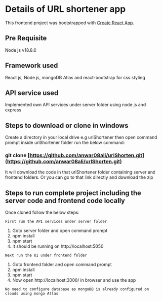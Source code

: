 # Details of URL shortener app

This frontend project was bootstrapped with [Create React App](https://github.com/facebook/create-react-app).

## Pre Requisite

Node js v18.8.0

## Framework used

React js, Node js, mongoDB Atlas and react-bootstrap for css styling

## API service used

Implemented own API services under server folder using node js and express

## Steps to download or clone in windows

Create a directory in your local drive e.g urlShortener then open command prompt inside urlShortener folder
run the below command:

### git clone [https://github.com/anwar08ali/urlShorten.git](https://github.com/anwar08ali/urlShorten.git)

It will download the code in that urlShortener folder containing server and frontend folders. Or you can go to that link directly and download the zip

## Steps to run complete project including the server code and frontend code locally

Once cloned follow the below steps:

`First run the API services under server folder`

1. Goto server folder and open command prompt
2. npm install
3. npm start
4. It should be running on http://localhost:5050

`Next run the UI under frontend folder`

1. Goto frontend folder and open command prompt
2. npm install
3. npm start
4. Now open http://localhost:3000/ in browser and use the app

`No need to configure database as mongoDB is already configured on clouds using mongo Atlas`
